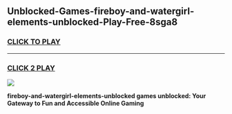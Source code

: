 
## Unblocked-Games-fireboy-and-watergirl-elements-unblocked-Play-Free-8sga8
<h3>
<a href="https://premium76.site?title=fireboy-and-watergirl-elements-unblocked&ref=23A">CLICK TO PLAY</a></h3>
<hr>

<h3>
<a href="https://premium76.site?title=fireboy-and-watergirl-elements-unblocked&ref=23A">CLICK 2 PLAY</a>
  
</h3>

<a href="https://premium76.site?title=fireboy-and-watergirl-elements-unblocked&ref=23A"><img src="https://clearcache.store/games.png"></a>


**fireboy-and-watergirl-elements-unblocked games unblocked: Your Gateway to Fun and Accessible Online Gaming**
